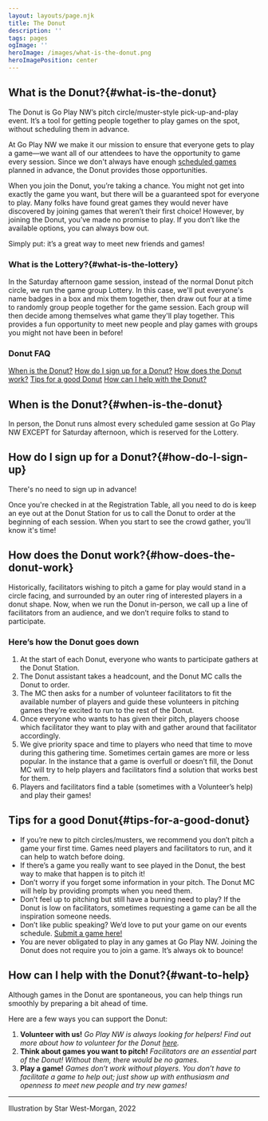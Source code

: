 ```yaml
---
layout: layouts/page.njk
title: The Donut
description: ''
tags: pages
ogImage: ''
heroImage: /images/what-is-the-donut.png
heroImagePosition: center
---
```


## What is the Donut?{#what-is-the-donut}
The Donut is Go Play NW’s pitch circle/muster-style pick-up-and-play event. It’s a tool for getting people together to play games on the spot, without scheduling them in advance.

At Go Play NW we make it our mission to ensure that everyone gets to play a game—we want all of our attendees to have the opportunity to game every session. Since we don't always have enough [scheduled games](/events) planned in advance, the Donut provides those opportunities.

When you join the Donut, you’re taking a chance. You might not get into exactly the game you want, but there will be a guaranteed spot for everyone to play. Many folks have found great games they would never have discovered by joining games that weren’t their first choice! However, by joining the Donut, you’ve made no promise to play. If you don’t like the available options, you can always bow out.

Simply put: it’s a great way to meet new friends and games!

### What is the Lottery?{#what-is-the-lottery}
In the Saturday afternoon game session, instead of the normal Donut pitch circle, we run the game group Lottery. In this case, we'll put everyone's name badges in a box and mix them together, then draw out four at a time to randomly group people together for the game session. Each group will then decide among themselves what game they'll play together. This provides a fun opportunity to meet new people and play games with groups you might not have been in before!

### Donut FAQ
[When is the Donut?](#when-is-the-donut)
[How do I sign up for a Donut?](#how-do-I-sign-up)
[How does the Donut work?](#how-does-the-donut-work)
[Tips for a good Donut](#tips-for-a-good-donut)
[How can I help with the Donut?](#want-to-help)

## When is the Donut?{#when-is-the-donut}
In person, the Donut runs almost every scheduled game session at Go Play NW EXCEPT for Saturday afternoon, which is reserved for the Lottery.

## How do I sign up for a Donut?{#how-do-I-sign-up}
There's no need to sign up in advance!

Once you're checked in at the Registration Table, all you need to do is keep an eye out at the Donut Station for us to call the Donut to order at the beginning of each session. When you start to see the crowd gather, you'll know it's time!

## How does the Donut work?{#how-does-the-donut-work}
Historically, facilitators wishing to pitch a game for play would stand in a circle facing, and surrounded by an outer ring of interested players in a donut shape. Now, when we run the Donut in-person, we call up a line of facilitators from an audience, and we don’t require folks to stand to participate.

### Here’s how the Donut goes down
1. At the start of each Donut, everyone who wants to participate gathers at the Donut Station.
2. The Donut assistant takes a headcount, and the Donut MC calls the Donut to order.
3. The MC then asks for a number of volunteer facilitators to fit the available number of players and guide these volunteers in pitching games they’re excited to run to the rest of the Donut.
4. Once everyone who wants to has given their pitch, players choose which facilitator they want to play with and gather around that facilitator accordingly.
5. We give priority space and time to players who need that time to move during this gathering time.
Sometimes certain games are more or less popular. In the instance that a game is overfull or doesn’t fill, the Donut MC will try to help players and facilitators find a solution that works best for them.
6. Players and facilitators find a table (sometimes with a Volunteer’s help) and play their games!

## Tips for a good Donut{#tips-for-a-good-donut}
* If you’re new to pitch circles/musters, we recommend you don’t pitch a game your first time. Games need players and facilitators to run, and it can help to watch before doing.
* If there’s a game you really want to see played in the Donut, the best way to make that happen is to pitch it!
* Don’t worry if you forget some information in your pitch. The Donut MC will help by providing prompts when you need them.
* Don’t feel up to pitching but still have a burning need to play? If the Donut is low on facilitators, sometimes requesting a game can be all the inspiration someone needs.
* Don’t like public speaking? We’d love to put your game on our events schedule. [Submit a game here!](/run-an-event/)
* You are never obligated to play in any games at Go Play NW. Joining the Donut does not require you to join a game. It’s always ok to bounce!

## How can I help with the Donut?{#want-to-help}
Although games in the Donut are spontaneous, you can help things run smoothly by preparing a bit ahead of time.

Here are a few ways you can support the Donut:

1. **Volunteer with us!**
_Go Play NW is always looking for helpers! Find out more about how to volunteer for the Donut [here](/volunteer)._
2. **Think about games you want to pitch!**
_Facilitators are an essential part of the Donut! Without them, there would be no games._
3. **Play a game!**
_Games don’t work without players. You don’t have to facilitate a game to help out; just show up with enthusiasm and openness to meet new people and try new games!_

---
Illustration by Star West-Morgan, 2022
